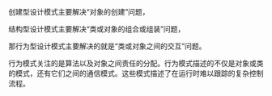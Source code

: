 创建型设计模式主要解决“对象的创建”问题，

结构型设计模式主要解决“类或对象的组合或组装”问题，

那行为型设计模式主要解决的就是“类或对象之间的交互”问题。

行为模式关注的是算法以及对象之间责任的分配。行为模式描述的不仅是对象或类的模式，还有它们之间的通信模式。这些模式描述了在运行时难以跟踪的复杂控制流程。